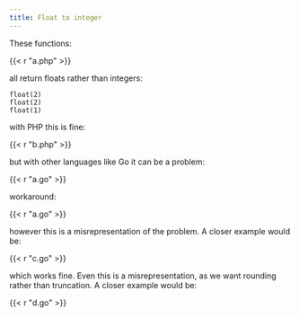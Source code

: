 ```yaml
---
title: Float to integer
---
```


These functions:

{{< r "a.php" >}}

all return floats rather than integers:

~~~
float(2)
float(2)
float(1)
~~~

with PHP this is fine:

{{< r "b.php" >}}

but with other languages like Go it can be a problem:

{{< r "a.go" >}}

workaround:

{{< r "a.go" >}}

however this is a misrepresentation of the problem. A closer example would be:

{{< r "c.go" >}}

which works fine. Even this is a misrepresentation, as we want rounding rather
than truncation. A closer example would be:

{{< r "d.go" >}}
